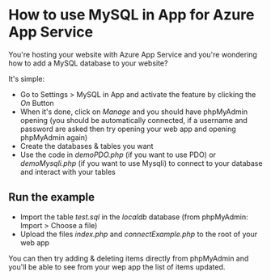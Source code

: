 # How to use MySQL in App for Azure App Service

You're hosting your website with Azure App Service and you're wondering how to add a MySQL database to your website?

It's simple:
* Go to Settings > MySQL in App and activate the feature by clicking the _On_ Button
* When it's done, click on _Manage_ and you should have phpMyAdmin opening (you should be automatically connected, if a username and password are asked then try opening your web app and opening phpMyAdmin again)
* Create the databases & tables you want
* Use the code in _demoPDO.php_ (if you want to use PDO) or _demoMysqli.php_ (if you want to use Mysqli) to connect to your database and interact with your tables

## Run the example

* Import the table _test.sql_ in the _localdb_ database (from phpMyAdmin: Import > Choose a file)
* Upload the files _index.php_ and _connectExample.php_ to the root of your web app

You can then try adding & deleting items directly from phpMyAdmin and you'll be able to see from your wep app the list of items updated.
